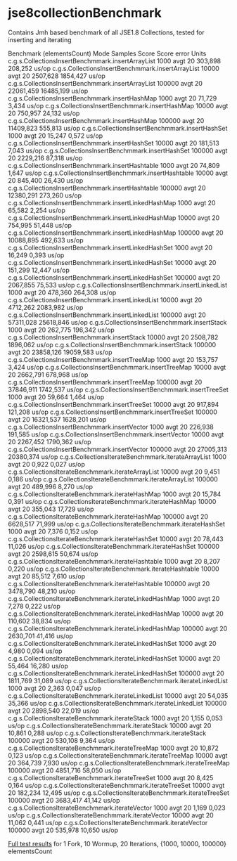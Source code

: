 jse8collectionBenchmark
=======================
Contains Jmh based benchmark of all JSE1.8 Collections, tested for inserting and iterating

Benchmark                                                  (elementsCount)  Mode  Samples        Score   Score error  Units
c.g.s.CollectionsInsertBenchmmark.insertArrayList                     1000  avgt       20      303,898       208,252  us/op
c.g.s.CollectionsInsertBenchmmark.insertArrayList                    10000  avgt       20     2507,628      1854,427  us/op
c.g.s.CollectionsInsertBenchmmark.insertArrayList                   100000  avgt       20    22061,459     16485,199  us/op
c.g.s.CollectionsInsertBenchmmark.insertHashMap                       1000  avgt       20       71,729         3,434  us/op
c.g.s.CollectionsInsertBenchmmark.insertHashMap                      10000  avgt       20      750,957        24,132  us/op
c.g.s.CollectionsInsertBenchmmark.insertHashMap                     100000  avgt       20    11409,823       555,813  us/op
c.g.s.CollectionsInsertBenchmmark.insertHashSet                       1000  avgt       20       15,247         0,572  us/op
c.g.s.CollectionsInsertBenchmmark.insertHashSet                      10000  avgt       20      181,513         7,043  us/op
c.g.s.CollectionsInsertBenchmmark.insertHashSet                     100000  avgt       20     2229,216        87,318  us/op
c.g.s.CollectionsInsertBenchmmark.insertHashtable                     1000  avgt       20       74,809         1,647  us/op
c.g.s.CollectionsInsertBenchmmark.insertHashtable                    10000  avgt       20      845,400        26,430  us/op
c.g.s.CollectionsInsertBenchmmark.insertHashtable                   100000  avgt       20    12380,291       273,260  us/op
c.g.s.CollectionsInsertBenchmmark.insertLinkedHashMap                 1000  avgt       20       65,582         2,254  us/op
c.g.s.CollectionsInsertBenchmmark.insertLinkedHashMap                10000  avgt       20      754,995        51,448  us/op
c.g.s.CollectionsInsertBenchmmark.insertLinkedHashMap               100000  avgt       20    10088,895       492,633  us/op
c.g.s.CollectionsInsertBenchmmark.insertLinkedHashSet                 1000  avgt       20       16,249         0,393  us/op
c.g.s.CollectionsInsertBenchmmark.insertLinkedHashSet                10000  avgt       20      151,299        12,447  us/op
c.g.s.CollectionsInsertBenchmmark.insertLinkedHashSet               100000  avgt       20     2067,855        75,533  us/op
c.g.s.CollectionsInsertBenchmmark.insertLinkedList                    1000  avgt       20      478,360       264,308  us/op
c.g.s.CollectionsInsertBenchmmark.insertLinkedList                   10000  avgt       20     4712,262      2083,982  us/op
c.g.s.CollectionsInsertBenchmmark.insertLinkedList                  100000  avgt       20    57311,028     25618,846  us/op
c.g.s.CollectionsInsertBenchmmark.insertStack                         1000  avgt       20      262,775       196,342  us/op
c.g.s.CollectionsInsertBenchmmark.insertStack                        10000  avgt       20     2508,782      1896,062  us/op
c.g.s.CollectionsInsertBenchmmark.insertStack                       100000  avgt       20    23858,126     19059,583  us/op
c.g.s.CollectionsInsertBenchmmark.insertTreeMap                       1000  avgt       20      153,757         3,424  us/op
c.g.s.CollectionsInsertBenchmmark.insertTreeMap                      10000  avgt       20     2662,791       678,968  us/op
c.g.s.CollectionsInsertBenchmmark.insertTreeMap                     100000  avgt       20    37846,911      1742,537  us/op
c.g.s.CollectionsInsertBenchmmark.insertTreeSet                       1000  avgt       20       59,664         1,464  us/op
c.g.s.CollectionsInsertBenchmmark.insertTreeSet                      10000  avgt       20      917,894       121,208  us/op
c.g.s.CollectionsInsertBenchmmark.insertTreeSet                     100000  avgt       20    16321,537      1628,201  us/op
c.g.s.CollectionsInsertBenchmmark.insertVector                        1000  avgt       20      226,938       191,585  us/op
c.g.s.CollectionsInsertBenchmmark.insertVector                       10000  avgt       20     2267,452      1790,362  us/op
c.g.s.CollectionsInsertBenchmmark.insertVector                      100000  avgt       20    27005,313     20380,374  us/op
c.g.s.CollectionsIterateBenchmmark.iterateArrayList                   1000  avgt       20        0,922         0,027  us/op
c.g.s.CollectionsIterateBenchmmark.iterateArrayList                  10000  avgt       20        9,451         0,186  us/op
c.g.s.CollectionsIterateBenchmmark.iterateArrayList                 100000  avgt       20      489,996         8,270  us/op
c.g.s.CollectionsIterateBenchmmark.iterateHashMap                     1000  avgt       20       15,784         0,391  us/op
c.g.s.CollectionsIterateBenchmmark.iterateHashMap                    10000  avgt       20      355,043        17,729  us/op
c.g.s.CollectionsIterateBenchmmark.iterateHashMap                   100000  avgt       20     6628,517        71,999  us/op
c.g.s.CollectionsIterateBenchmmark.iterateHashSet                     1000  avgt       20        7,376         0,152  us/op
c.g.s.CollectionsIterateBenchmmark.iterateHashSet                    10000  avgt       20       78,443        11,026  us/op
c.g.s.CollectionsIterateBenchmmark.iterateHashSet                   100000  avgt       20     2598,615        50,674  us/op
c.g.s.CollectionsIterateBenchmmark.iterateHashtable                   1000  avgt       20        8,207         0,220  us/op
c.g.s.CollectionsIterateBenchmmark.iterateHashtable                  10000  avgt       20       85,512         7,610  us/op
c.g.s.CollectionsIterateBenchmmark.iterateHashtable                 100000  avgt       20     3478,790        48,210  us/op
c.g.s.CollectionsIterateBenchmmark.iterateLinkedHashMap               1000  avgt       20        7,278         0,222  us/op
c.g.s.CollectionsIterateBenchmmark.iterateLinkedHashMap              10000  avgt       20      110,602        38,834  us/op
c.g.s.CollectionsIterateBenchmmark.iterateLinkedHashMap             100000  avgt       20     2630,701        41,416  us/op
c.g.s.CollectionsIterateBenchmmark.iterateLinkedHashSet               1000  avgt       20        4,980         0,094  us/op
c.g.s.CollectionsIterateBenchmmark.iterateLinkedHashSet              10000  avgt       20       55,464        16,280  us/op
c.g.s.CollectionsIterateBenchmmark.iterateLinkedHashSet             100000  avgt       20     1811,769        31,089  us/op
c.g.s.CollectionsIterateBenchmmark.iterateLinkedList                  1000  avgt       20        2,363         0,047  us/op
c.g.s.CollectionsIterateBenchmmark.iterateLinkedList                 10000  avgt       20       54,035        35,366  us/op
c.g.s.CollectionsIterateBenchmmark.iterateLinkedList                100000  avgt       20     2898,540        22,019  us/op
c.g.s.CollectionsIterateBenchmmark.iterateStack                       1000  avgt       20        1,155         0,053  us/op
c.g.s.CollectionsIterateBenchmmark.iterateStack                      10000  avgt       20       10,861         0,288  us/op
c.g.s.CollectionsIterateBenchmmark.iterateStack                     100000  avgt       20      530,108         9,364  us/op
c.g.s.CollectionsIterateBenchmmark.iterateTreeMap                     1000  avgt       20       10,872         0,123  us/op
c.g.s.CollectionsIterateBenchmmark.iterateTreeMap                    10000  avgt       20      364,739         7,930  us/op
c.g.s.CollectionsIterateBenchmmark.iterateTreeMap                   100000  avgt       20     4851,716        58,050  us/op
c.g.s.CollectionsIterateBenchmmark.iterateTreeSet                     1000  avgt       20        8,425         0,164  us/op
c.g.s.CollectionsIterateBenchmmark.iterateTreeSet                    10000  avgt       20      182,234        12,495  us/op
c.g.s.CollectionsIterateBenchmmark.iterateTreeSet                   100000  avgt       20     3683,417        41,142  us/op
c.g.s.CollectionsIterateBenchmmark.iterateVector                      1000  avgt       20        1,169         0,023  us/op
c.g.s.CollectionsIterateBenchmmark.iterateVector                     10000  avgt       20       11,062         0,441  us/op
c.g.s.CollectionsIterateBenchmmark.iterateVector                    100000  avgt       20      535,978        10,650  us/op

<a href="https://github.com/soulaway/jse8collectionBenchmark/blob/master/benchmark.res">Full test results</a> for 1 Fork, 10 Wormup, 20 Iterations, {1000, 10000, 100000} elementsCount
